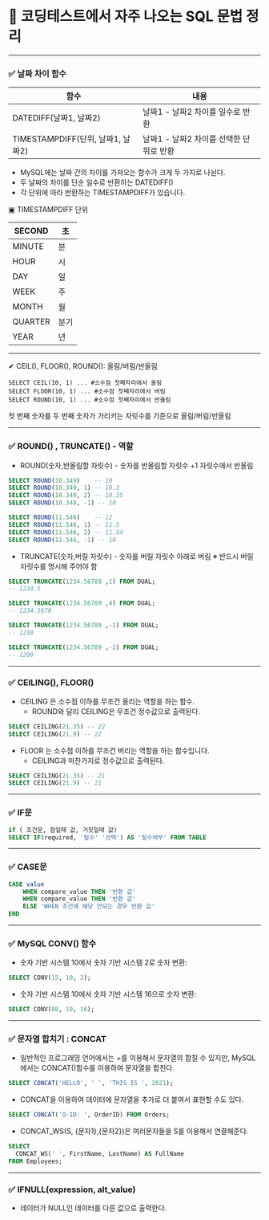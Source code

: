 # **📝 코딩테스트에서 자주 나오는 SQL 문법 정리**

---

### ✅ 날짜 차이 함수

| 함수                              | 내용                                    |
| --------------------------------- | --------------------------------------- |
| DATEDIFF(날짜1, 날짜2)            | 날짜1 - 날짜2 차이를 일수로 반환        |
| TIMESTAMPDIFF(단위, 날짜1, 날짜2) | 날짜1 - 날짜2 차이를 선택한 단위로 반환 |

- MySQL에는 날짜 간의 차이를 가져오는 함수가 크게 두 가지로 나뉜다.
- 두 날짜의 차이를 단순 일수로 반환하는 DATEDIFF()
- 각 단위에 따라 반환하는 TIMESTAMPDIFF가 있습니다.

▣ TIMESTAMPDIFF 단위

| SECOND  | 초   |
| ------- | ---- |
| MINUTE  | 분   |
| HOUR    | 시   |
| DAY     | 일   |
| WEEK    | 주   |
| MONTH   | 월   |
| QUARTER | 분기 |
| YEAR    | 년   |

---

✔ CEIL(), FLOOR(), ROUND(): 올림/버림/반올림

```mysql
SELECT CEIL(10, 1) ... #소수점 첫째자리에서 올림
SELECT FLOOR(10, 1) ... #소수점 첫째자리에서 버림
SELECT ROUND(10, 1) ... #소수점 첫째자리에서 반올림
```

첫 번째 숫자를 두 번째 숫자가 가리키는 자릿수를 기준으로 올림/버림/반올림

---

### ✅ ROUND() , TRUNCATE() - 역할

- ROUND(숫자,반올림할 자릿수) - 숫자를 반올림할 자릿수 +1 자릿수에서 반올림

```sql
SELECT ROUND(10.349) 	-- 10
SELECT ROUND(10.349, 1) -- 10.3
SELECT ROUND(10.349, 2) -- 10.35
SELECT ROUND(10.349, -1) -- 10

SELECT ROUND(11.546) 	-- 12
SELECT ROUND(11.546, 1) -- 11.5
SELECT ROUND(11.546, 2) -- 11.54
SELECT ROUND(11.546, -1) -- 10
```

- TRUNCATE(숫자,버릴 자릿수) - 숫자를 버릴 자릿수 아래로 버림
  ※ 반드시 버릴 자릿수를 명시해 주어야 함

```sql
SELECT TRUNCATE(1234.56789 ,1) FROM DUAL;
-- 1234.5

SELECT TRUNCATE(1234.56789 ,4) FROM DUAL;
-- 1234.5678

SELECT TRUNCATE(1234.56789 ,-1) FROM DUAL;
-- 1230

SELECT TRUNCATE(1234.56789 ,-2) FROM DUAL;
-- 1200
```

---

### ✅ CEILING(), FLOOR()

- CEILING 은 소수점 이하를 무조건 올리는 역할을 하는 함수.
  - ROUND와 달리 CEILING은 무조건 정수값으로 출력된다.

```sql
SELECT CEILING(21.35) -- 22
SELECT CEILING(21.9) -- 22
```

- FLOOR 는 소수점 이하를 무조건 버리는 역할을 하는 함수입니다.
  - CEILING과 마찬가지로 정수값으로 출력된다.

```sql
SELECT CEILING(21.35) -- 21
SELECT CEILING(21.9) -- 21
```

---

### ✅ IF문

```sql
if ( 조건문, 참일때 값, 거짓일때 값)
SELECT IF(required, '필수' '선택') AS '필수여부' FROM TABLE
```

---

### ✅ CASE문

```sql
CASE value
	WHEN compare_value THEN '반환 값'
	WHEN compare_value THEN '반환 값'
	ELSE 'WHEN 조건에 해당 안되는 경우 반환 값'
END
```

---

### ✅ MySQL CONV() 함수

- 숫자 기반 시스템 10에서 숫자 기반 시스템 2로 숫자 변환:

```sql
SELECT CONV(15, 10, 2);
```

- 숫자 기반 시스템 10에서 숫자 기반 시스템 16으로 숫자 변환:

```sql
SELECT CONV(88, 10, 16);
```

---

### ✅ 문자열 합치기 : CONCAT

- 일반적인 프로그래밍 언어에서는 +를 이용해서 문자열의 합칠 수 있지만, MySQL에서는 CONCAT()함수를 이용하여 문자열을 합친다.

```SQL
SELECT CONCAT('HELLO', ' ', 'THIS IS ', 2021);
```

- CONCAT을 이용하여 데이터에 문자열을 추가로 더 붙여서 표현할 수도 있다.

```SQL
SELECT CONCAT('O-ID: ', OrderID) FROM Orders;
```

- CONCAT_WS(S, {문자1},{문자2})은 여러문자들을 S를 이용해서 연결해준다.

```SQL
SELECT
  CONCAT_WS(' ', FirstName, LastName) AS FullName
FROM Employees;
```

---

### ✅ IFNULL(expression, alt_value)

- 데이터가 NULL인 데이터를 다른 값으로 출력한다.
